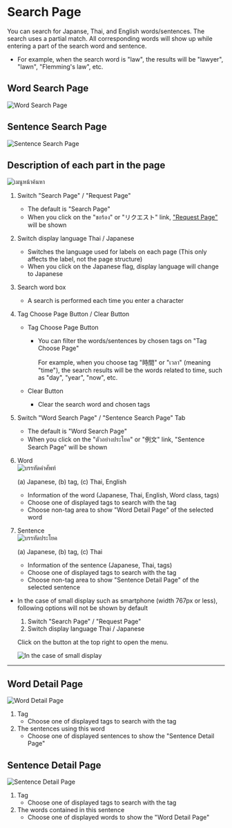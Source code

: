 # Search Page
You can search for Japanse, Thai, and English words/sentences.
The search uses a partial match. All corresponding words will show up while entering a part of the search word and sentence.

- For example, when the search word is "law", the results will be "lawyer", "lawn", "Flemming's law", etc.


## Word Search Page
![Word Search Page](https://docs.google.com/drawings/d/e/2PACX-1vQydF_MCgQ78htf5T37wAEiFy2SbCFMUPhOO8MVbGP6KT5wKIszzVkKa1ZHBmTs2BzQsQO2WrbxJBhw/pub?w=1554&h=566)


## Sentence Search Page
![Sentence Search Page](https://docs.google.com/drawings/d/e/2PACX-1vR_paPb-Jfkg1m_M30SjWZux42SsjwjzsjsdZW6oJJS67OR9n6ZFT8F3ERszE850Mlohusudw2XSrBr/pub?w=1554&h=566)


## Description of each part in the page
![เมนูหน้าค้นหา](https://docs.google.com/drawings/d/e/2PACX-1vRKGcdVrCcQVVgKELT-PAVUdEqA7ohW_AKK2I4aRQNqMCWLFxzy4la_88H8NQzOOIV2WOyfNnT-AS0W/pub?w=643&h=214)

1. Switch "Search Page" / "Request Page"
   - The default is "Search Page"
   - When you click on the "ขอร้อง" or "リクエスト" link, ["Request Page"](./howtouse_request.md) will be shown
2. Switch display language Thai / Japanese
   - Switches the language used for labels on each page
     (This only affects the label, not the page structure)
   - When you click on the Japanese flag, display language will change to Japanese

3. Search word box
   - A search is performed each time you enter a character

4. Tag Choose Page Button / Clear Button
   - Tag Choose Page Button
     - You can filter the words/sentences by chosen tags on "Tag Choose Page"
      
       For example, when you choose tag "時間" or "เวลา" (meaning "time"), the search results will be the words related to time, such as "day", "year", "now", etc.

   - Clear Button
     - Clear the search word and chosen tags

5. Switch "Word Search Page" / "Sentence Search Page" Tab
   - The default is "Word Search Page"
   - When you click on the "ตัวอย่างประโยค" or "例文" link, "Sentence Search Page" will be shown

6. Word  
   ![บรรทัดคำศัพท์](https://docs.google.com/drawings/d/e/2PACX-1vR7jqH6uKcd3PlpktkZCNvBFmPhV_MmMNv9LASSbSjuouY9LesDNEDpx1f6oCyh2jbI--aqcq2cnt6o/pub?w=475&h=167)

   (a) Japanese,  (b) tag,  (c) Thai, English
   - Information of the word (Japanese, Thai, English, Word class, tags)
   - Choose one of displayed tags to search with the tag
   - Choose non-tag area to show "Word Detail Page" of the selected word

7. Sentence  
   ![บรรทัดประโยค](https://docs.google.com/drawings/d/e/2PACX-1vQUwD7VgMgkOvCwkPSKjQVN-38xdbEdmyxxfzC1CSV3qB3nNI0saXZTJOGg12qyDErJNJ6ju5NgbnW8/pub?w=472&h=121)

   (a) Japanese,  (b) tag,  (c) Thai
   - Information of the sentence (Japanese, Thai, tags)
   - Choose one of displayed tags to search with the tag
   - Choose non-tag area to show "Sentence Detail Page" of the selected sentence



* In the case of small display such as smartphone (width 767px or less), following options will not be shown by default
  1. Switch "Search Page" / "Request Page"
  2. Switch display language Thai / Japanese

  Click on the button at the top right to open the menu.

  ![In the case of small display](https://docs.google.com/drawings/d/e/2PACX-1vQl5fiOJCyJSnNDYVkrf_gw-5B85A6acjjxHwMVULQ-uerp1bZoNeuL5cEZerNMAjkyRy30Hln49k7Y/pub?w=553&h=347)

---

## Word Detail Page
![Word Detail Page](https://docs.google.com/drawings/d/e/2PACX-1vQwPRKElK4X0Aql2PVZrrZAfZDhPYx9n3uCH8GYlDx39oW81pmvdTD3hwIXyEHYNmUvIf9R6YH08wLo/pub?w=779&h=568)

1. Tag
   - Choose one of displayed tags to search with the tag 
2. The sentences using this word
   - Choose one of displayed sentences to show the "Sentence Detail Page"


## Sentence Detail Page
![Sentence Detail Page](https://docs.google.com/drawings/d/e/2PACX-1vTKR0pHDTtyeJimO0njgit4y3Q_w7HASyEjZwab_H3XsUU10OZWjuuQI7nzueYiMq53318KiKUdG4XP/pub?w=779&h=568)

1. Tag
   - Choose one of displayed tags to search with the tag
2. The words contained in this sentence
   - Choose one of displayed words to show the "Word Detail Page"
